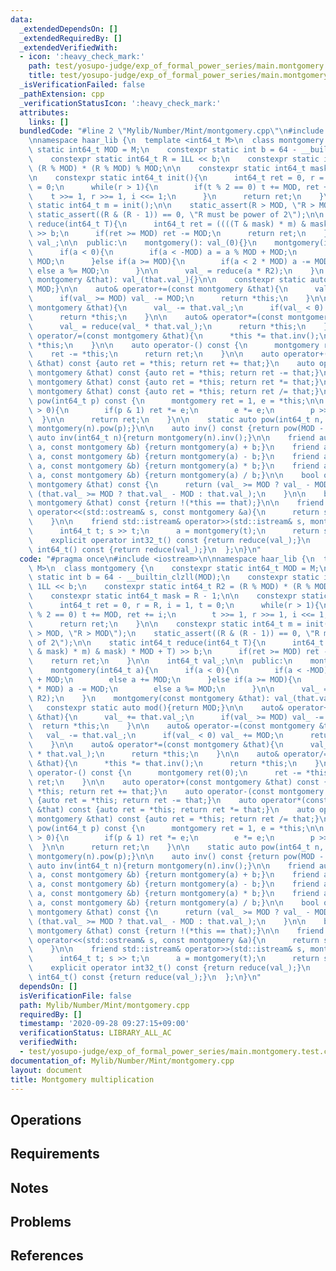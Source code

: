 ```yaml
---
data:
  _extendedDependsOn: []
  _extendedRequiredBy: []
  _extendedVerifiedWith:
  - icon: ':heavy_check_mark:'
    path: test/yosupo-judge/exp_of_formal_power_series/main.montgomery.test.cpp
    title: test/yosupo-judge/exp_of_formal_power_series/main.montgomery.test.cpp
  _isVerificationFailed: false
  _pathExtension: cpp
  _verificationStatusIcon: ':heavy_check_mark:'
  attributes:
    links: []
  bundledCode: "#line 2 \"Mylib/Number/Mint/montgomery.cpp\"\n#include <iostream>\n\
    \nnamespace haar_lib {\n  template <int64_t M>\n  class montgomery {\n    constexpr\
    \ static int64_t MOD = M;\n    constexpr static int b = 64 - __builtin_clzll(MOD);\n\
    \    constexpr static int64_t R = 1LL << b;\n    constexpr static int64_t R2 =\
    \ (R % MOD) * (R % MOD) % MOD;\n\n    constexpr static int64_t mask = R - 1;\n\
    \n    constexpr static int64_t init(){\n      int64_t ret = 0, r = R, i = 1, t\
    \ = 0;\n      while(r > 1){\n        if(t % 2 == 0) t += MOD, ret += i;\n    \
    \    t >>= 1, r >>= 1, i <<= 1;\n      }\n      return ret;\n    }\n\n    constexpr\
    \ static int64_t m = init();\n\n    static_assert(R > MOD, \"R > MOD\");\n   \
    \ static_assert((R & (R - 1)) == 0, \"R must be power of 2\");\n\n    static int64_t\
    \ reduce(int64_t T){\n      int64_t ret = ((((T & mask) * m) & mask) * MOD + T)\
    \ >> b;\n      if(ret >= MOD) ret -= MOD;\n      return ret;\n    }\n\n    int64_t\
    \ val_;\n\n  public:\n    montgomery(): val_(0){}\n    montgomery(int64_t a){\n\
    \      if(a < 0){\n        if(a < -MOD) a = a % MOD + MOD;\n        else a +=\
    \ MOD;\n      }else if(a >= MOD){\n        if(a < 2 * MOD) a -= MOD;\n       \
    \ else a %= MOD;\n      }\n\n      val_ = reduce(a * R2);\n    }\n    montgomery(const\
    \ montgomery &that): val_(that.val_){}\n\n    constexpr static auto mod(){return\
    \ MOD;}\n\n    auto& operator+=(const montgomery &that){\n      val_ += that.val_;\n\
    \      if(val_ >= MOD) val_ -= MOD;\n      return *this;\n    }\n\n    auto& operator-=(const\
    \ montgomery &that){\n      val_ -= that.val_;\n      if(val_ < 0) val_ += MOD;\n\
    \      return *this;\n    }\n\n    auto& operator*=(const montgomery &that){\n\
    \      val_ = reduce(val_ * that.val_);\n      return *this;\n    }\n\n    auto&\
    \ operator/=(const montgomery &that){\n      *this *= that.inv();\n      return\
    \ *this;\n    }\n\n    auto operator-() const {\n      montgomery ret(0);\n  \
    \    ret -= *this;\n      return ret;\n    }\n\n    auto operator+(const montgomery\
    \ &that) const {auto ret = *this; return ret += that;}\n    auto operator-(const\
    \ montgomery &that) const {auto ret = *this; return ret -= that;}\n    auto operator*(const\
    \ montgomery &that) const {auto ret = *this; return ret *= that;}\n    auto operator/(const\
    \ montgomery &that) const {auto ret = *this; return ret /= that;}\n\n    auto\
    \ pow(int64_t p) const {\n      montgomery ret = 1, e = *this;\n\n      while(p\
    \ > 0){\n        if(p & 1) ret *= e;\n        e *= e;\n        p >>= 1;\n    \
    \  }\n\n      return ret;\n    }\n\n    static auto pow(int64_t n, int64_t p){return\
    \ montgomery(n).pow(p);}\n\n    auto inv() const {return pow(MOD - 2);}\n    static\
    \ auto inv(int64_t n){return montgomery(n).inv();}\n\n    friend auto operator+(int64_t\
    \ a, const montgomery &b) {return montgomery(a) + b;}\n    friend auto operator-(int64_t\
    \ a, const montgomery &b) {return montgomery(a) - b;}\n    friend auto operator*(int64_t\
    \ a, const montgomery &b) {return montgomery(a) * b;}\n    friend auto operator/(int64_t\
    \ a, const montgomery &b) {return montgomery(a) / b;}\n\n    bool operator==(const\
    \ montgomery &that) const {\n      return (val_ >= MOD ? val_ - MOD : val_) ==\
    \ (that.val_ >= MOD ? that.val_ - MOD : that.val_);\n    }\n\n    bool operator!=(const\
    \ montgomery &that) const {return !(*this == that);}\n\n    friend std::ostream&\
    \ operator<<(std::ostream& s, const montgomery &a){\n      return s << reduce(a.val_);\n\
    \    }\n\n    friend std::istream& operator>>(std::istream& s, montgomery &a){\n\
    \      int64_t t; s >> t;\n      a = montgomery(t);\n      return s;\n    }\n\n\
    \    explicit operator int32_t() const {return reduce(val_);}\n    explicit operator\
    \ int64_t() const {return reduce(val_);}\n  };\n}\n"
  code: "#pragma once\n#include <iostream>\n\nnamespace haar_lib {\n  template <int64_t\
    \ M>\n  class montgomery {\n    constexpr static int64_t MOD = M;\n    constexpr\
    \ static int b = 64 - __builtin_clzll(MOD);\n    constexpr static int64_t R =\
    \ 1LL << b;\n    constexpr static int64_t R2 = (R % MOD) * (R % MOD) % MOD;\n\n\
    \    constexpr static int64_t mask = R - 1;\n\n    constexpr static int64_t init(){\n\
    \      int64_t ret = 0, r = R, i = 1, t = 0;\n      while(r > 1){\n        if(t\
    \ % 2 == 0) t += MOD, ret += i;\n        t >>= 1, r >>= 1, i <<= 1;\n      }\n\
    \      return ret;\n    }\n\n    constexpr static int64_t m = init();\n\n    static_assert(R\
    \ > MOD, \"R > MOD\");\n    static_assert((R & (R - 1)) == 0, \"R must be power\
    \ of 2\");\n\n    static int64_t reduce(int64_t T){\n      int64_t ret = ((((T\
    \ & mask) * m) & mask) * MOD + T) >> b;\n      if(ret >= MOD) ret -= MOD;\n  \
    \    return ret;\n    }\n\n    int64_t val_;\n\n  public:\n    montgomery(): val_(0){}\n\
    \    montgomery(int64_t a){\n      if(a < 0){\n        if(a < -MOD) a = a % MOD\
    \ + MOD;\n        else a += MOD;\n      }else if(a >= MOD){\n        if(a < 2\
    \ * MOD) a -= MOD;\n        else a %= MOD;\n      }\n\n      val_ = reduce(a *\
    \ R2);\n    }\n    montgomery(const montgomery &that): val_(that.val_){}\n\n \
    \   constexpr static auto mod(){return MOD;}\n\n    auto& operator+=(const montgomery\
    \ &that){\n      val_ += that.val_;\n      if(val_ >= MOD) val_ -= MOD;\n    \
    \  return *this;\n    }\n\n    auto& operator-=(const montgomery &that){\n   \
    \   val_ -= that.val_;\n      if(val_ < 0) val_ += MOD;\n      return *this;\n\
    \    }\n\n    auto& operator*=(const montgomery &that){\n      val_ = reduce(val_\
    \ * that.val_);\n      return *this;\n    }\n\n    auto& operator/=(const montgomery\
    \ &that){\n      *this *= that.inv();\n      return *this;\n    }\n\n    auto\
    \ operator-() const {\n      montgomery ret(0);\n      ret -= *this;\n      return\
    \ ret;\n    }\n\n    auto operator+(const montgomery &that) const {auto ret =\
    \ *this; return ret += that;}\n    auto operator-(const montgomery &that) const\
    \ {auto ret = *this; return ret -= that;}\n    auto operator*(const montgomery\
    \ &that) const {auto ret = *this; return ret *= that;}\n    auto operator/(const\
    \ montgomery &that) const {auto ret = *this; return ret /= that;}\n\n    auto\
    \ pow(int64_t p) const {\n      montgomery ret = 1, e = *this;\n\n      while(p\
    \ > 0){\n        if(p & 1) ret *= e;\n        e *= e;\n        p >>= 1;\n    \
    \  }\n\n      return ret;\n    }\n\n    static auto pow(int64_t n, int64_t p){return\
    \ montgomery(n).pow(p);}\n\n    auto inv() const {return pow(MOD - 2);}\n    static\
    \ auto inv(int64_t n){return montgomery(n).inv();}\n\n    friend auto operator+(int64_t\
    \ a, const montgomery &b) {return montgomery(a) + b;}\n    friend auto operator-(int64_t\
    \ a, const montgomery &b) {return montgomery(a) - b;}\n    friend auto operator*(int64_t\
    \ a, const montgomery &b) {return montgomery(a) * b;}\n    friend auto operator/(int64_t\
    \ a, const montgomery &b) {return montgomery(a) / b;}\n\n    bool operator==(const\
    \ montgomery &that) const {\n      return (val_ >= MOD ? val_ - MOD : val_) ==\
    \ (that.val_ >= MOD ? that.val_ - MOD : that.val_);\n    }\n\n    bool operator!=(const\
    \ montgomery &that) const {return !(*this == that);}\n\n    friend std::ostream&\
    \ operator<<(std::ostream& s, const montgomery &a){\n      return s << reduce(a.val_);\n\
    \    }\n\n    friend std::istream& operator>>(std::istream& s, montgomery &a){\n\
    \      int64_t t; s >> t;\n      a = montgomery(t);\n      return s;\n    }\n\n\
    \    explicit operator int32_t() const {return reduce(val_);}\n    explicit operator\
    \ int64_t() const {return reduce(val_);}\n  };\n}\n"
  dependsOn: []
  isVerificationFile: false
  path: Mylib/Number/Mint/montgomery.cpp
  requiredBy: []
  timestamp: '2020-09-28 09:27:15+09:00'
  verificationStatus: LIBRARY_ALL_AC
  verifiedWith:
  - test/yosupo-judge/exp_of_formal_power_series/main.montgomery.test.cpp
documentation_of: Mylib/Number/Mint/montgomery.cpp
layout: document
title: Montgomery multiplication
---
```


## Operations

## Requirements

## Notes

## Problems

## References
